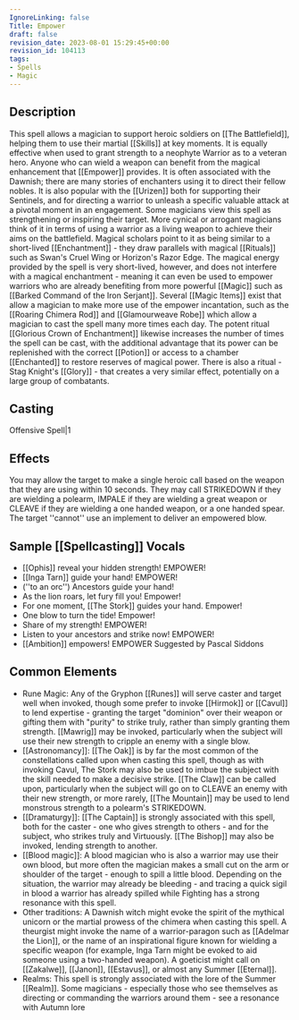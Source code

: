 ```yaml
---
IgnoreLinking: false
Title: Empower
draft: false
revision_date: 2023-08-01 15:29:45+00:00
revision_id: 104113
tags:
- Spells
- Magic
---
```


## Description
This spell allows a magician to support heroic soldiers on [[The Battlefield]], helping them to use their martial [[Skills]] at key moments. It is equally effective when used to grant strength to a neophyte Warrior as to a veteran hero. Anyone who can wield a weapon can benefit from the magical enhancement that [[Empower]] provides.
It is often associated with the Dawnish; there are many stories of enchanters using it to direct their fellow nobles. It is also popular with the [[Urizen]] both for supporting their Sentinels, and for directing a warrior to unleash a specific valuable attack at a pivotal moment in an engagement.
Some magicians view this spell as strengthening or inspiring their target. More cynical or arrogant magicians think of it in terms of using a warrior as a living weapon to achieve their aims on the battlefield. Magical scholars point to it as being similar to a short-lived [[Enchantment]] - they draw parallels with magical [[Rituals]] such as Swan's Cruel Wing or Horizon's Razor Edge. The magical energy provided by the spell is very short-lived, however, and does not interfere with a magical enchantment - meaning it can even be used to empower warriors who are already benefiting from more powerful [[Magic]] such as [[Barked Command of the Iron Serjant]].
Several [[Magic Items]] exist that allow a magician to make more use of the empower incantation, such as the [[Roaring Chimera Rod]] and [[Glamourweave Robe]] which allow a magician to cast the spell many more times each day. The potent ritual [[Glorious Crown of Enchantment]] likewise increases the number of times the spell can be cast, with the additional advantage that its power can be replenished with the correct [[Potion]] or access to a chamber [[Enchanted]] to restore reserves of magical power. There is also a ritual - Stag Knight's [[Glory]] - that creates a very similar effect, potentially on a large group of combatants.
## Casting
Offensive Spell|1
## Effects
You may allow the target to make a single heroic call based on the weapon that they are using within 10 seconds. They may call STRIKEDOWN if they are wielding a polearm, IMPALE if they are wielding a great weapon or CLEAVE if they are wielding a one handed weapon, or a one handed spear. The target ''cannot'' use an implement to deliver an empowered blow.
## Sample [[Spellcasting]] Vocals
* [[Ophis]] reveal your hidden strength! EMPOWER!
* [[Inga Tarn]] guide your hand! EMPOWER!
* (''to an orc'') Ancestors guide your hand!
* As the lion roars, let fury fill you! Empower!
* For one moment, [[The Stork]] guides your hand. Empower!
* One blow to turn the tide! Empower!
* Share of my strength! EMPOWER!
* Listen to your ancestors and strike now! EMPOWER!
* [[Ambition]] empowers! EMPOWER Suggested by Pascal Siddons
## Common Elements
* Rune Magic: Any of the Gryphon [[Runes]] will serve caster and target well when invoked, though some prefer to invoke [[Hirmok]] or [[Cavul]] to lend expertise - granting the target "dominion" over their weapon or gifting them with "purity" to strike truly, rather than simply granting them strength. [[Mawrig]] may be invoked, particularly when the subject will use their new strength to cripple an enemy with a single blow.
* [[Astronomancy]]: [[The Oak]] is by far the most common of the constellations called upon when casting this spell, though as with invoking Cavul, The Stork may also be used to imbue the subject with the skill needed to make a decisive strike. [[The Claw]] can be called upon, particularly when the subject will go on to CLEAVE an enemy with their new strength, or more rarely, [[The Mountain]] may be used to lend monstrous strength to a polearm's STRIKEDOWN.
* [[Dramaturgy]]: [[The Captain]] is strongly associated with this spell, both for the caster - one who gives strength to others - and for the subject, who strikes truly and Virtuously. [[The Bishop]] may also be invoked, lending strength to another.
* [[Blood magic]]: A blood magician who is also a warrior may use their own blood, but more often the magician makes a small cut on the arm or shoulder of the target - enough to spill a little blood. Depending on the situation, the warrior may already be bleeding - and tracing a quick sigil in blood a warrior has already spilled while Fighting has a strong resonance with this spell.
* Other traditions: A Dawnish witch might evoke the spirit of the mythical unicorn or the martial prowess of the chimera when casting this spell. A theurgist might invoke the name of a warrior-paragon such as [[Adelmar the Lion]], or the name of an inspirational figure known for wielding a specific weapon (for example, Inga Tarn might be evoked to aid someone using a two-handed weapon). A goeticist might call on [[Zakalwe]], [[Janon]], [[Estavus]], or almost any Summer [[Eternal]].
* Realms: This spell is strongly associated with the lore of the Summer [[Realm]]. Some magicians - especially those who see themselves as directing or commanding the warriors around them - see a resonance with Autumn lore